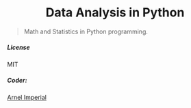 <h1 align=center>Data Analysis in Python</h1> 

> Math and Statistics in Python programming.

##### License
MIT

##### Coder:
[Arnel Imperial](https://arnelimperial.com)


